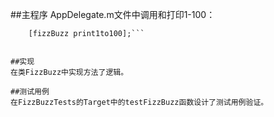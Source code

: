 ##主程序
AppDelegate.m文件中调用和打印1-100：
```FizzBuzz* fizzBuzz = [[FizzBuzz alloc]initWithFirstNum:3 withSecondNum:5];
    [fizzBuzz print1to100];```
    
    
##实现
在类FizzBuzz中实现方法了逻辑。

##测试用例
在FizzBuzzTests的Target中的testFizzBuzz函数设计了测试用例验证。

